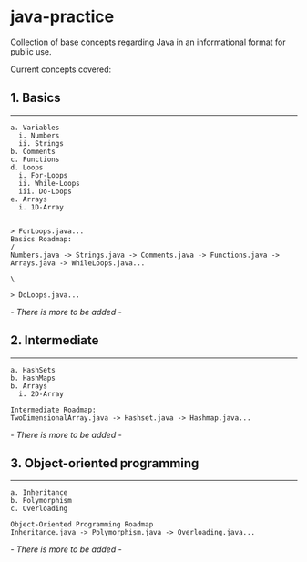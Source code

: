# java-practice

Collection of base concepts regarding Java in an informational format for public use.

Current concepts covered:

  ## 1. Basics
  ---
    a. Variables
      i. Numbers
      ii. Strings
    b. Comments 
    c. Functions
    d. Loops
      i. For-Loops
      ii. While-Loops
      iii. Do-Loops
    e. Arrays
      i. 1D-Array
    
                                                                                     > ForLoops.java...
    Basics Roadmap:                                                                /
    Numbers.java -> Strings.java -> Comments.java -> Functions.java -> Arrays.java -> WhileLoops.java...
                                                                                   \
                                                                                     > DoLoops.java...


  *- There is more to be added -*
  
  ## 2. Intermediate
  ---
    a. HashSets
    b. HashMaps
    b. Arrays
      i. 2D-Array
      
    Intermediate Roadmap:
    TwoDimensionalArray.java -> Hashset.java -> Hashmap.java...
    
  *- There is more to be added -*

  ## 3. Object-oriented programming
  ---
    a. Inheritance
    b. Polymorphism
    c. Overloading
    
    Object-Oriented Programming Roadmap
    Inheritance.java -> Polymorphism.java -> Overloading.java...

  *- There is more to be added -*
